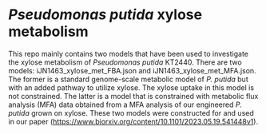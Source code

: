 # *Pseudomonas putida* xylose metabolism
This repo mainly contains two models that have been used to investigate the xylose metabolism of *Pseudomonas putida* KT2440. There are two models: iJN1463_xylose_met_FBA.json and iJN1463_xylose_met_MFA.json. The former is a standard genome-scale metabolic model of *P. putida* but with an added pathway to utilize xylose. The xylose uptake in this model is not constrained. The latter is a model that is constrained with metabolic flux analysis (MFA) data obtained from a MFA analysis of our engineered *P. putida* grown on xylose. These two models were constructed for and used in our paper (https://www.biorxiv.org/content/10.1101/2023.05.19.541448v1).
